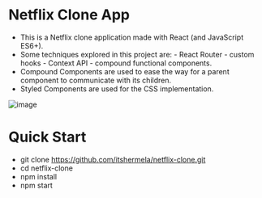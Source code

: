 # Netflix Clone App
- This is a Netflix clone application made with React (and JavaScript ES6+).
- Some techniques explored in this project are:
      -  React Router
      -  custom hooks
      -  Context API
      -  compound functional components.
- Compound Components are used to ease the way for a parent component to communicate with its children.
- Styled Components are used for the CSS implementation.

![image](https://github.com/itshermela/netflix-clone/assets/57627375/78a093b4-7a7d-40fc-984e-08c24ac56e5b)

# Quick Start
- git clone  https://github.com/itshermela/netflix-clone.git
- cd netflix-clone
- npm install
- npm start
